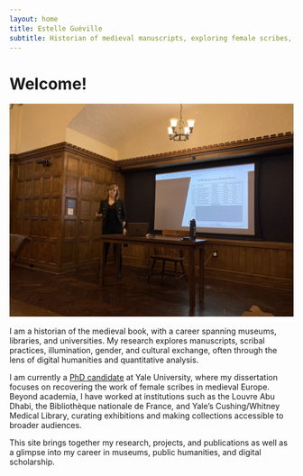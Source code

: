 ```yaml
---
layout: home
title: Estelle Guéville
subtitle: Historian of medieval manuscripts, exploring female scribes, book culture, and digital humanities.
---
```



# Welcome! 

<a href="/assets/img/medievallunch.jpg" data-lightbox="PBP" data-title="Paris Bible Project ©Serena Strecker">
  <img src="/assets/img/medievallunch.jpg" title="Paris Bible Project ©Serena Strecker">
</a>

I am a historian of the medieval book, with a career spanning museums, libraries, and universities. My research explores manuscripts, scribal practices, illumination, gender, and cultural exchange, often through the lens of digital humanities and quantitative analysis.

I am currently a <a href="https://medieval.yale.edu/people/estelle-gu-ville">PhD candidate</a>  at Yale University, where my dissertation focuses on recovering the work of female scribes in medieval Europe. Beyond academia, I have worked at institutions such as the Louvre Abu Dhabi, the Bibliothèque nationale de France, and Yale’s Cushing/Whitney Medical Library, curating exhibitions and making collections accessible to broader audiences.

This site brings together my research, projects, and publications as well as a glimpse into my career in museums, public humanities, and digital scholarship.